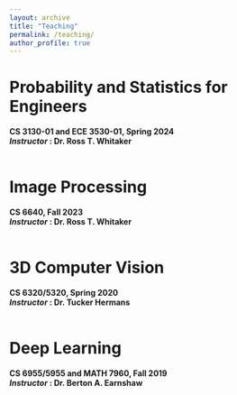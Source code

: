 ```yaml
---
layout: archive
title: "Teaching"
permalink: /teaching/
author_profile: true
---
```


# Probability and Statistics for Engineers
<b>CS 3130-01 and ECE 3530-01, Spring 2024<b><br>
<i>Instructor </i> : <b>Dr. Ross T. Whitaker </b>
<br />
<br />

# Image Processing
<b>CS 6640, Fall 2023<b><br />
<i>Instructor </i> : <b>Dr. Ross T. Whitaker </b>
<br />
<br />

# 3D Computer Vision
<b>CS 6320/5320, Spring 2020<b><br />
<i>Instructor </i> : <b>Dr. Tucker Hermans </b>
<br />
<br />

# Deep Learning
<b>CS 6955/5955 and MATH 7960, Fall 2019<b><br />
<i>Instructor </i> : <b>Dr. Berton A. Earnshaw </b>

<!---
{% include base_path %}

{% for post in site.teaching reversed %}
  {% include archive-single.html %}
{% endfor %}
-->
